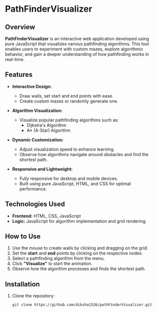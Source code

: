 # PathFinderVisualizer  

## Overview  
**PathFinderVisualizer** is an interactive web application developed using pure JavaScript that visualizes various pathfinding algorithms. This tool enables users to experiment with custom mazes, explore algorithmic behavior, and gain a deeper understanding of how pathfinding works in real-time.  

## Features  
- **Interactive Design:**  
  - Draw walls, set start and end points with ease.  
  - Create custom mazes or randomly generate one.  

- **Algorithm Visualization:**  
  - Visualize popular pathfinding algorithms such as:  
    - Dijkstra's Algorithm  
    - A* (A-Star) Algorithm  
    

- **Dynamic Customization:**  
  - Adjust visualization speed to enhance learning.  
  - Observe how algorithms navigate around obstacles and find the shortest path.  

- **Responsive and Lightweight:**  
  - Fully responsive for desktop and mobile devices.  
  - Built using pure JavaScript, HTML, and CSS for optimal performance.  

## Technologies Used  
- **Frontend:** HTML, CSS, JavaScript  
- **Logic:** JavaScript for algorithm implementation and grid rendering.  

## How to Use  
1. Use the mouse to create walls by clicking and dragging on the grid.  
2. Set the **start** and **end** points by clicking on the respective nodes.  
3. Select a pathfinding algorithm from the menu.  
4. Click **"Visualize"** to start the animation.  
5. Observe how the algorithm processes and finds the shortest path.  

## Installation  

1. Clone the repository:  
   ```bash  
   git clone https://github.com/diksha1526/pathFinderVisualizer.git

